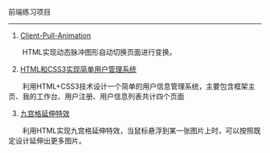 前端练习项目

***

1. [Client-Pull-Animation](https://github.com/zz2summer/Front-end-Projects/tree/master/ClientPullAnimation)

&emsp;&emsp;HTML实现动态脉冲图形自动切换页面进行变换。

2. [HTML和CSS3实现简单用户管理系统](https://github.com/zz2summer/Front-end-Projects/tree/master/HTML%E5%92%8CCSS3%E5%AE%9E%E7%8E%B0%E7%AE%80%E5%8D%95%E7%94%A8%E6%88%B7%E7%AE%A1%E7%90%86%E7%B3%BB%E7%BB%9F)

&emsp;&emsp;利用HTML+CSS3技术设计一个简单的用户信息管理系统，主要包含框架主页、我的工作台、用户注册、用户信息列表共计四个页面

3. [九宫格延伸特效](https://github.com/zz2summer/Front-end-Projects/tree/master/%E4%B9%9D%E5%AE%AB%E6%A0%BC%E5%BB%B6%E4%BC%B8%E7%89%B9%E6%95%88)

&emsp;&emsp;利用HTML实现九宫格延伸特效，当鼠标悬浮到某一张图片上时，可以按照既定设计延伸出更多图片。